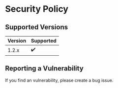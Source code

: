 # Security Policy

## Supported Versions

| Version | Supported          |
| ------- | ------------------ |
| 1.2.x   | :heavy_check_mark: |

## Reporting a Vulnerability

If you find an vulnerability, please create a bug issue.

